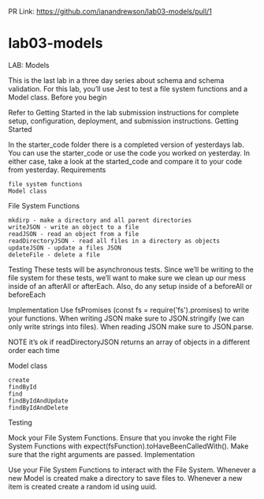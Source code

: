 PR Link: https://github.com/ianandrewson/lab03-models/pull/1

# lab03-models

LAB: Models

This is the last lab in a three day series about schema and schema validation. For this lab, you’ll use Jest to test a file system functions and a Model class.
Before you begin

Refer to Getting Started in the lab submission instructions for complete setup, configuration, deployment, and submission instructions.
Getting Started

In the starter_code folder there is a completed version of yesterdays lab. You can use the starter_code or use the code you worked on yesterday. In either case, take a look at the started_code and compare it to your code from yesterday.
Requirements

    file system functions
    Model class

File System Functions

    mkdirp - make a directory and all parent directories
    writeJSON - write an object to a file
    readJSON - read an object from a file
    readDirectoryJSON - read all files in a directory as objects
    updateJSON - update a files JSON
    deleteFile - delete a file

Testing
These tests will be asynchronous tests. Since we’ll be writing to the file system for these tests, we’ll want to make sure we clean up our mess inside of an afterAll or afterEach. Also, do any setup inside of a beforeAll or beforeEach

Implementation
Use fsPromises (const fs = require('fs').promises) to write your functions. When writing JSON make sure to JSON.stringify (we can only write strings into files). When reading JSON make sure to JSON.parse.

NOTE it’s ok if readDirectoryJSON returns an array of objects in a different order each time

Model class

    create
    findById
    find
    findByIdAndUpdate
    findByIdAndDelete

Testing

Mock your File System Functions. Ensure that you invoke the right File System Functions with expect(fsFunction).toHaveBeenCalledWith(). Make sure that the right arguments are passed.
Implementation

Use your File System Functions to interact with the File System. Whenever a new Model is created make a directory to save files to. Whenever a new item is created create a random id using uuid.
